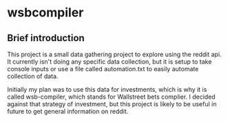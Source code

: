 # wsbcompiler
## Brief introduction
This project is a small data gathering project to explore using the reddit api. It currently isn't doing any specific data collection, but it is setup to take console inputs or use a file called automation.txt to easily automate collection of data.

Initially my plan was to use this data for investments, which is why it is called wsb-compiler, which stands for Wallstreet bets complier. I decided against that strategy of investment, but this project is likely to be useful in future  to get general information on reddit.

